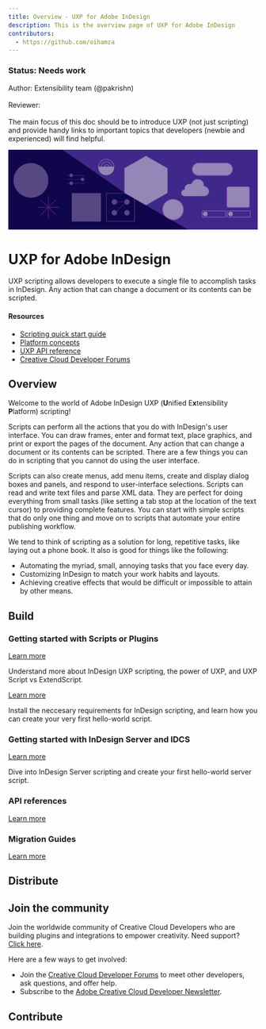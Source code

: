 ```yaml
---
title: Overview - UXP for Adobe InDesign
description: This is the overview page of UXP for Adobe InDesign
contributors:
  - https://github.com/oihamza
---
```


<!-- Status -->
<TitleBlock slots="heading, text" theme="light" />

### Status: Needs work

Author: Extensibility team (@pakrishn) <br></br>
Reviewer: <br></br>
The main focus of this doc should be to introduce UXP (not just scripting) and provide handy links to important topics that developers (newbie and experienced) will find helpful.
<!-- End of status -->

<Hero slots="image, heading, text" background="rgb(64, 34, 138)"/>

![Hero image](./illustration.png)


# UXP for Adobe InDesign

UXP scripting allows developers to execute a single file to accomplish tasks in InDesign. Any action that can change a document or its contents can be scripted.

<Resources slots="heading, links"/>

#### Resources

- [Scripting quick start guide](guides/getting-started)
- [Platform concepts](guides/platform-concepts/)
- [UXP API reference](/indesign/uxp/reference/uxp-api/)
- [Creative Cloud Developer Forums](https://forums.creativeclouddeveloper.com/)


## Overview

Welcome to the world of Adobe InDesign UXP (**U**nified E**x**tensibility **P**latform) scripting!

Scripts can perform all the actions that you do with InDesign's user interface. You can draw frames, enter and format text, place graphics, and print or export the pages of the document. Any action that can change a document or its contents can be scripted. There are a few things you can do in scripting that you cannot do using the user interface.

Scripts can also create menus, add menu items, create and display dialog boxes and panels, and respond to user-interface selections. Scripts can read and write text files and parse XML data. They are perfect for doing everything from small tasks (like setting a tab stop at the location of the text cursor) to providing complete features. You can start with simple scripts that do only one thing and move on to scripts that automate your entire publishing workflow.

We tend to think of scripting as a solution for long, repetitive tasks, like laying out a phone book. It also is good for things like the following:

* Automating the myriad, small, annoying tasks that you face every day.
* Customizing InDesign to match your work habits and layouts.
* Achieving creative effects that would be difficult or impossible to attain by other means.



## Build

<DiscoverBlock width="100%" slots="heading, link, text"/>

### Getting started with Scripts or Plugins

[Learn more](./guides/platform-concepts/)
    
Understand more about InDesign UXP scripting, the power of UXP, and UXP Script vs ExtendScript.

[Learn more](./guides/getting-started/)
    
Install the neccesary requirements for InDesign scripting, and learn how you can create your very first hello-world script. 

### Getting started with InDesign Server and IDCS 

[Learn more](./guides/getting-started/)
    
Dive into InDesign Server scripting and create your first hello-world server script. 

### API references

<!--- 
Introduction
UXP APIs
InDesign APIs
What's new
 -->
[Learn more](./guides/object-modal/)

### Migration Guides

<!--- 
Scripts
Plugins
 -->

[Learn more](./guides/migrating-to-UXPScript/)

## Distribute

## Join the community

Join the worldwide community of Creative Cloud Developers who are building plugins and integrations to empower creativity. Need support? [Click here](./support/).

Here are a few ways to get involved:

- Join the [Creative Cloud Developer Forums](https://forums.creativeclouddeveloper.com/) to meet other developers, ask questions, and offer help.
- Subscribe to the [Adobe Creative Cloud Developer Newsletter](https://www.adobe.com/subscription/ccdevnewsletter.html).

## Contribute
